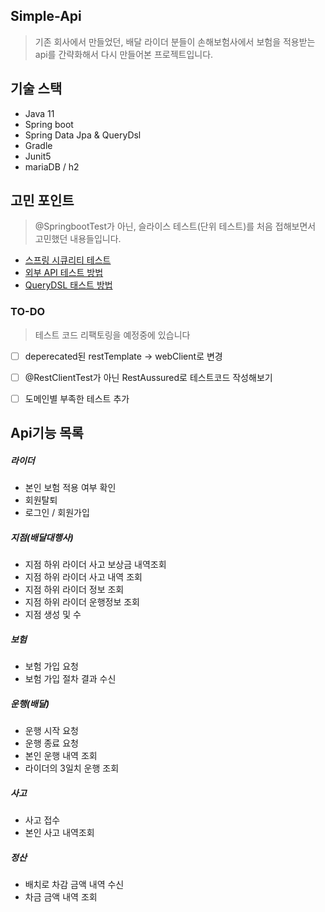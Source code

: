 ## Simple-Api
> 기존 회사에서 만들었던, 배달 라이더 분들이 손해보험사에서 보험을 적용받는 api를 간략화해서 다시 만들어본 프로젝트입니다.


## 기술 스택

- Java 11
- Spring boot
- Spring Data Jpa & QueryDsl
- Gradle
- Junit5
- mariaDB / h2

## 고민 포인트
> @SpringbootTest가 아닌, 슬라이스 테스트(단위 테스트)를 처음 접해보면서 고민했던 내용들입니다. 

- [스프링 시큐리티 테스트](https://jjay2222.tistory.com/104) 
- [외부 API 테스트 방법](https://jjay2222.tistory.com/110)
- [QueryDSL 태스트 방법](https://jjay2222.tistory.com/112)

    


### TO-DO 
> 테스트 코드 리팩토링을 예정중에 있습니다
- [ ] deperecated된 restTemplate -> webClient로 변경
- [ ] @RestClientTest가 아닌 RestAussured로 테스트코드 작성해보기 
- [ ] 도메인별 부족한 테스트 추가



## Api기능 목록

##### 라이더
- 본인 보험 적용 여부 확인 
- 회원탈퇴 
- 로그인 / 회원가입
##### 지점(배달대행사)
- 지점 하위 라이더 사고 보상금 내역조회
- 지점 하위 라이더 사고 내역 조회
- 지점 하위 라이더 정보 조회
- 지점 하위 라이더 운행정보 조회
- 지점 생성 및 수
##### 보험
- 보험 가입 요청
- 보험 가입 절차 결과 수신
##### 운행(배달)
- 운행 시작 요청
- 운행 종료 요청
- 본인 운행 내역 조회
- 라이더의 3일치 운행 조회
##### 사고
- 사고 접수
- 본인 사고 내역조회
##### 정산
- 배치로 차감 금액 내역 수신
- 차금 금액 내역 조회

<!--
### TO-DO 1차 개발 (DONE)
> 06~07월 개발 내용이며 나열한 것으로 대부분 순서대로 진행하였습니다.  
- [x] 도메인 모델 설계

- [x] Spring rest docs 의존성 추가

- [x] 로그인 (0605-06)
    - [x] Google : Oauth2 -> jwt -> jwt 기준 권한 관리
    - [x] Jwt Converter , Bearer Intercepter 구현
        - [x] Github, Google 공통 분모를 통해서 (id + organization) 을 통한 토큰 생성
        - [x] id + organization 을 통한 jwt 토큰 분해를 통한 Intercepter, MethodArgumentResolver 구현
    - [x] 유저 권한 부여 
        - [x] 관리자 : 전체 사이트에 대한 통계 정보를 확인할 수 있다. (관리자용 MethodArgumentResolver를 두면 될꺼같음.)
        - [x] 유저 : 대부분의 기능을 이용할 수 있음.
        - [x] 손님 : 가입 승인이 되기전의 사용자
        
- [x] LoginMember (토큰으로 로그인 한 사용자)
    - [x] read, update
    - [x] read, update 테스트 추가
    - [x] 권한 -> AllowRole 사용
    
- [x] 상품 (0607-0608)   
    - [x] 멀티 이미지 업로드
    - [x] 상품 crud
    - [x] 페이징
    
- [x] 댓글(0609-0610)
    - [x] 댓글 crud (PostId, Member를 기준으로)
    - [x] 사용자 Id를 기반으로 한 댓글 조회 기능
    - [x] Post 상세화면에서, 관련 댓글 함께 보여주기

- [x] 좋아요(0611-0613)
    - [x] 좋아요 crud (PostId, MemberId를 기준으로)
    - [x] 사용자 Id를 기반으로 좋아요 조회
    - [x] 인기 게시물 출력하기
   
- [x] 패키지 구조 변경

- [ ] 테스트 추가
    - [ ] Acceptance Tests
    - [ ] Layer & Domain Tests 
    - [x] S3 없이, 임의로 데이터 삽입 후 테스트
    - [x] S3 연동이후 임의로 추가한 데이터 변경
    - [ ] 테스트 코드 리팩토링

- [x] 검색 및 정렬
    - 정렬
        - [x] 카테고리를 기준으로 조회할 수 있다. -> category 
        - [x] 인기 상품을 조회할 수 있다. -> like
        - [x] 최근 작성일을 기준으로 조회할 수 있다. -> post 
        - [x] 특정 카테고리 및 최저 가격을 기준으로 조회할 수 있다. -> category & post 
 
    - 검색
        - [x] 글 제목의 키워드를 기준으로 검색할 수 있다.
        - [x] 작성자의 닉네임을 기준으로 검색할 수 있다.
         

- [x] 알림
    - [ ] 메일 알림
    - [x] 슬랙 알림 

- [ ] 관리자
    - [ ] 통계성 데이터 화면
    - [ ] 권한 관리(Guest, User, Admin)
    -->
